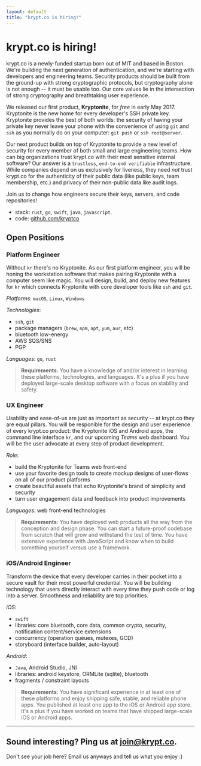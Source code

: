 ```yaml
---
layout: default
title: "krypt.co is hiring!"
---
```

# krypt.co is hiring!
krypt.co is a newly-funded startup born out of MIT and based in Boston. We're building the next generation of authentication, and we're starting with developers and engineering teams.
Security products should be built from the ground-up with strong cryptographic protocols, but cryptography alone is not enough -- it must be usable too. 
Our core values lie in the intersection of strong cryptography and breathtaking user experience. 

We released our first product, **Kryptonite**, for *free* in early May 2017. Kryptonite is the new home for every developer's SSH private key. Kryptonite provides the best of both worlds: the security of having your private key never leave your phone with the convenience of using `git` and `ssh` as you normally do on your computer: `git push` or `ssh root@server`.

Our next product builds on top of Kryptonite to provide a new level of security for every member of both small and large engineering teams.
How can big organizations trust krypt.co with their most sensitive internal software? Our answer is a `trustless`, `end-to-end verifiable` infrastructure. While companies depend on us exclusively for liveness, they need *not* trust krypt.co for the authenticity of their public data (like public keys, team membership, etc.) and privacy of their non-public data like audit logs.

Join us to change how engineers secure their keys, servers, and code repositories!

- stack: `rust`, `go`, `swift`, `java`, `javascript`.
- code: [github.com/kryptco](https://github.com/kryptco)

## Open Positions

### Platform Engineer
Without `kr` there's no Kryptonite. As our first platform engineer, you will be honing the workstation software that makes pairing Kryptonite with a computer seem like magic.
You will design, build, and deploy new features for `kr` which connects Kryptonite with core developer tools like `ssh` and `git`. 

*Platforms*: `macOS`, `Linux`, `Windows`

*Technologies*:
- `ssh`, `git`
- package managers (`brew`, `npm`, `apt`, `yum`, `aur`, etc)
- bluetooth low-energy
- AWS SQS/SNS
- PGP

*Languages*: `go`, `rust`

> **Requirements**: You have a knowledge of and/or interest in learning these platforms, technologies, and languages. It's a plus if you have deployed large-scale desktop software with a focus on stability and safety.

### UX Engineer 
Usability and ease-of-us are just as important as security -- at krypt.co they are equal pillars. You will be responible for the design and user experience of every krypt.co product: the Kryptonite iOS and Android apps, the command line interface `kr`, and our upcoming *Teams* web dashboard. You will be the user advocate at every step of product development.

*Role*:
- build the Kryptonite for Teams web front-end
- use your favorite design tools to create mockup designs of user-flows on all of our product platforms
- create beautiful assets that echo Kryptonite's brand of simplicity and security
- turn user engagement data and feedback into product improvements

*Languages*: web front-end technologies

> **Requirements**: You have deployed web products all the way from the conception and design phase. You can start a future-proof codebase from scratch that will grow and withstand the test of time. You have extensive experience with JavaScript and know when to build something yourself versus use a framework.

### iOS/Android Engineer
Transform the device that every developer carries in their pocket into a secure vault for their most powerful credential. You will be building technology that users directly interact with every time they push code or log into a server. Smoothness and reliability are top priorities.

*iOS*:
- `swift` 
- libraries: core bluetooth, core data, common crypto, security, notification content/service extensions
- concurrency (operation queues, mutexes, GCD)
- storyboard (interface builder, auto-layout)

*Android*:
- `Java`, Android Studio, JNI
- libraries: android keystore, ORMLite (sqlite), bluetooth
- fragments / constraint layouts

> **Requirements**: You have significant experience in at least one of these platforms and enjoy shipping safe, stable, and reliable phone apps. You published at least one app to the iOS or Android app store. It's a plus if you have worked on teams that have shipped large-scale iOS or Android apps.

------
## Sound interesting? Ping us at <a href="mailto:join@krypt.co">join@krypt.co</a>.
Don't see your job here? Email us anyways and tell us what you enjoy :)